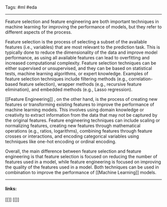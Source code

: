 
Tags: #ml #eda 

------------------------------------------
Feature selection and feature engineering are both important techniques in machine learning for improving the performance of models, but they refer to different aspects of the process.

Feature selection is the process of selecting a subset of the available features (i.e., variables) that are most relevant to the prediction task. This is typically done to reduce the dimensionality of the data and improve model performance, as using all available features can lead to overfitting and increased computational complexity. Feature selection techniques can be either supervised or unsupervised, and they can be based on statistical tests, machine learning algorithms, or expert knowledge. Examples of feature selection techniques include filtering methods (e.g., correlation-based feature selection), wrapper methods (e.g., recursive feature elimination), and embedded methods (e.g., Lasso regression).

[[Feature Engineering]] , on the other hand, is the process of creating new features or transforming existing features to improve the performance of machine learning models. This involves using domain knowledge or creativity to extract information from the data that may not be captured by the original features. Feature engineering techniques can include scaling or normalizing features, creating new features through mathematical operations (e.g., ratios, logarithms), combining features through feature crosses or interactions, and encoding categorical variables using techniques like one-hot encoding or ordinal encoding.

Overall, the main difference between feature selection and feature engineering is that feature selection is focused on reducing the number of features used in a model, while feature engineering is focused on improving the quality of the features used in a model. Both techniques can be used in combination to improve the performance of [[Machine Learning]] models.




---------------------
#### links:
[[]]
[[]]
